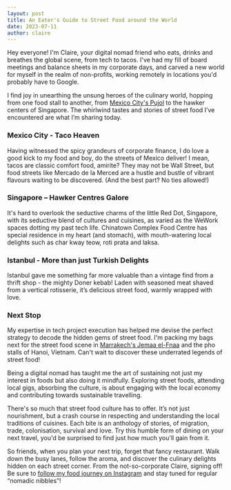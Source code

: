 ```yaml
---
layout: post
title: An Eater's Guide to Street Food around the World
date: 2023-07-11
author: claire
---
```

Hey everyone! I'm Claire, your digital nomad friend who eats, drinks and breathes the global scene, from tech to tacos. I've had my fill of board meetings and balance sheets in my corporate days, and carved a new world for myself in the realm of non-profits, working remotely in locations you'd probably have to Google. 

I find joy in unearthing the unsung heroes of the culinary world, hopping from one food stall to another, from [Mexico City's Pujol](https://pujol.com.mx/en) to the hawker centers of Singapore. The whirlwind tastes and stories of street food I’ve encountered are what I’m sharing today.

### Mexico City - Taco Heaven

Having witnessed the spicy grandeurs of corporate finance, I do love a good kick to my food and boy, do the streets of Mexico deliver! I mean, tacos are classic comfort food, amirite? They may not be Wall Street, but food streets like Mercado de la Merced are a hustle and bustle of vibrant flavours waiting to be discovered. (And the best part? No ties allowed!)

### Singapore – Hawker Centres Galore

It's hard to overlook the seductive charms of the little Red Dot, Singapore, with its seductive blend of cultures and cuisines, as varied as the WeWork spaces dotting my past tech life. Chinatown Complex Food Centre has special residence in my heart (and stomach), with mouth-watering local delights such as char kway teow, roti prata and laksa.

### Istanbul - More than just Turkish Delights 

Istanbul gave me something far more valuable than a vintage find from a thrift shop - the mighty Doner kebab! Laden with seasoned meat shaved from a vertical rotisserie, it’s delicious street food, warmly wrapped with love.

### Next Stop

My expertise in tech project execution has helped me devise the perfect strategy to decode the hidden gems of street food. I'm packing my bags next for the street food scene in [Marrakech's Jemaa el-Fnaa](https://www.visitmorocco.com/en/travel/marrakesh/experiences/tasting-street-food-jemaa-el-fnaa) and the pho stalls of Hanoi, Vietnam. Can't wait to discover these underrated legends of street food!

Being a digital nomad has taught me the art of sustaining not just my interest in foods but also doing it mindfully. Exploring street foods, attending local gigs, absorbing the culture, is about engaging with the local economy and contributing towards sustainable travelling.

There's so much that street food culture has to offer. It’s not just nourishment, but a crash course in respecting and understanding the local traditions of cuisines. Each bite is an anthology of stories, of migration, trade, colonisation, survival and love. Try this humble form of dining on your next travel, you'd be surprised to find just how much you'll gain from it.

So friends, when you plan your next trip, forget that fancy restaurant. Walk down the busy lanes, follow the aroma, and discover the culinary delights hidden on each street corner. From the not-so-corporate Claire, signing off! Be sure to [follow my food journey on Instagram](https://www.instagram.com/foodnomadclaire/) and stay tuned for regular “nomadic nibbles”!